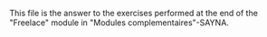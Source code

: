 This file is the answer to the exercises performed at the end of the "Freelace" module in "Modules complementaires"-SAYNA.

